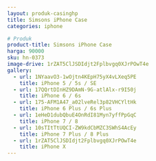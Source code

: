 ```yaml
---
layout: produk-casinghp
title: Simsons iPhone Case
categories: iphone

# Produk
product-title: Simsons iPhone Case
harga: 90000
sku: hn-0373
image-drive: 1rZAT5ClJSDIdjt2Fplbvgq0XJrPOwT4e
gallery:
  - url: 1NYaavO3-1wOjtn4KEpH75yX4vLXeq5PE
    title: iPhone 5 / 5s / SE
  - url: 17QQrtDInHZ9DAmN-9G-atlAlx-r9I50j
    title: iPhone 6 / 6s
  - url: 175-AFM1A47_a02lveRel3p82VHCYltHk
    title: iPhone 6 Plus / 6s Plus
  - url: 1eHeD1dubQbuE4OnRdI81Myn7yffPpGqC
    title: iPhone 7 / 8
  - url: 10sTItTtUQCI-ZW9kdCbMZC3SWhS4AcEy
    title: iPhone 7 Plus / 8 Plus
  - url: 1rZAT5ClJSDIdjt2Fplbvgq0XJrPOwT4e
    title: iPhone X
---
```

